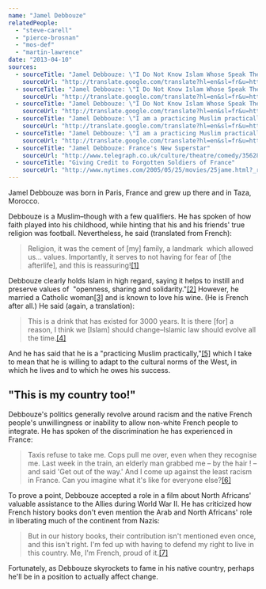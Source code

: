```yaml
---
name: "Jamel Debbouze"
relatedPeople:
  - "steve-carell"
  - "pierce-brosnan"
  - "mos-def"
  - "martin-lawrence"
date: "2013-04-10"
sources:
  - sourceTitle: "Jamel Debbouze: \"I Do Not Know Islam Whose Speak The Newspapers"
    sourceUrl: "http://translate.google.com/translate?hl=en&sl=fr&u=http://www.lavie.fr/actualite/portraits/jamel-debbouze-je-ne-connais-pas-l-islam-dont-parlent-les-journaux-10-04-2012-26308_63.php&prev=/search%3Fq%3Djamel%2Bdebbouze%2BMuslim%26hl%3Den%26biw%3D980%26bih%3D511&sa=X&ei=WstRUcTkD4zuigKai4HADQ&ved=0CE4Q7gEwAQ"
  - sourceTitle: "Jamel Debbouze: \"I Do Not Know Islam Whose Speak The Newspapers"
    sourceUrl: "http://translate.google.com/translate?hl=en&sl=fr&u=http://www.lavie.fr/actualite/portraits/jamel-debbouze-je-ne-connais-pas-l-islam-dont-parlent-les-journaux-10-04-2012-26308_63.php&prev=/search%3Fq%3Djamel%2Bdebbouze%2BMuslim%26hl%3Den%26biw%3D980%26bih%3D511&sa=X&ei=WstRUcTkD4zuigKai4HADQ&ved=0CE4Q7gEwAQ"
  - sourceTitle: "Jamel Debbouze: \"I Do Not Know Islam Whose Speak The Newspapers"
    sourceUrl: "http://translate.google.com/translate?hl=en&sl=fr&u=http://www.lavie.fr/actualite/portraits/jamel-debbouze-je-ne-connais-pas-l-islam-dont-parlent-les-journaux-10-04-2012-26308_63.php&prev=/search%3Fq%3Djamel%2Bdebbouze%2BMuslim%26hl%3Den%26biw%3D980%26bih%3D511&sa=X&ei=WstRUcTkD4zuigKai4HADQ&ved=0CE4Q7gEwAQ"
  - sourceTitle: "Jamel Debbouze: \"I am a practicing Muslim practically.\""
    sourceUrl: "http://translate.google.com/translate?hl=en&sl=fr&u=http://www.bladi.net/forum/259019-jamel-debbouze-suis-musulman-pratiquant-pratiquement/&prev=/search%3Fq%3Djamel%2Bdebbouze%2BMuslim%26hl%3Den%26biw%3D980%26bih%3D511&sa=X&ei=WstRUcTkD4zuigKai4HADQ&ved=0CGYQ7gEwBA"
  - sourceTitle: "Jamel Debbouze: \"I am a practicing Muslim practically.\""
    sourceUrl: "http://translate.google.com/translate?hl=en&sl=fr&u=http://www.bladi.net/forum/259019-jamel-debbouze-suis-musulman-pratiquant-pratiquement/&prev=/search%3Fq%3Djamel%2Bdebbouze%2BMuslim%26hl%3Den%26biw%3D980%26bih%3D511&sa=X&ei=WstRUcTkD4zuigKai4HADQ&ved=0CGYQ7gEwBA"
  - sourceTitle: "Jamel Debbouze: France's New Superstar"
    sourceUrl: "http://www.telegraph.co.uk/culture/theatre/comedy/3562816/Jamel-Debbouze-Frances-new-superstar.html"
  - sourceTitle: "Giving Credit to Forgotten Soldiers of France"
    sourceUrl: "http://www.nytimes.com/2005/05/25/movies/25jame.html?_r=0"
---
```


Jamel Debbouze was born in Paris, France and grew up there and in Taza, Morocco.

Debbouze is a Muslim–though with a few qualifiers. He has spoken of how faith played into his childhood, while hinting that his and his friends' true religion was football. Nevertheless, he said (translated from French):

>Religion, it was the cement of [my] family, a landmark  which allowed us… values. Importantly, it serves to not having for fear of [the afterlife], and this is reassuring!<a class="source-citation" href="http://translate.google.com/translate?hl=en&sl=fr&u=http://www.lavie.fr/actualite/portraits/jamel-debbouze-je-ne-connais-pas-l-islam-dont-parlent-les-journaux-10-04-2012-26308_63.php&prev=/search%3Fq%3Djamel%2Bdebbouze%2BMuslim%26hl%3Den%26biw%3D980%26bih%3D511&sa=X&ei=WstRUcTkD4zuigKai4HADQ&ved=0CE4Q7gEwAQ" title="Jamel Debbouze: &quot;I Do Not Know Islam Whose Speak The Newspapers">[1]</a>

Debbouze clearly holds Islam in high regard, saying it helps to instill and preserve values of  "openness, sharing and solidarity."<a class="source-citation" href="http://translate.google.com/translate?hl=en&sl=fr&u=http://www.lavie.fr/actualite/portraits/jamel-debbouze-je-ne-connais-pas-l-islam-dont-parlent-les-journaux-10-04-2012-26308_63.php&prev=/search%3Fq%3Djamel%2Bdebbouze%2BMuslim%26hl%3Den%26biw%3D980%26bih%3D511&sa=X&ei=WstRUcTkD4zuigKai4HADQ&ved=0CE4Q7gEwAQ" title="Jamel Debbouze: &quot;I Do Not Know Islam Whose Speak The Newspapers">[2]</a> However, he married a Catholic woman<a class="source-citation" href="http://translate.google.com/translate?hl=en&sl=fr&u=http://www.lavie.fr/actualite/portraits/jamel-debbouze-je-ne-connais-pas-l-islam-dont-parlent-les-journaux-10-04-2012-26308_63.php&prev=/search%3Fq%3Djamel%2Bdebbouze%2BMuslim%26hl%3Den%26biw%3D980%26bih%3D511&sa=X&ei=WstRUcTkD4zuigKai4HADQ&ved=0CE4Q7gEwAQ" title="Jamel Debbouze: &quot;I Do Not Know Islam Whose Speak The Newspapers">[3]</a> and is known to love his wine. (He is French after all.) He said (again, a translation):

>This is a drink that has existed for 3000 years. It is there [for] a reason, I think we [Islam] should change–Islamic law should evolve all the time.<a class="source-citation" href="http://translate.google.com/translate?hl=en&sl=fr&u=http://www.bladi.net/forum/259019-jamel-debbouze-suis-musulman-pratiquant-pratiquement/&prev=/search%3Fq%3Djamel%2Bdebbouze%2BMuslim%26hl%3Den%26biw%3D980%26bih%3D511&sa=X&ei=WstRUcTkD4zuigKai4HADQ&ved=0CGYQ7gEwBA" title="Jamel Debbouze: &quot;I am a practicing Muslim practically.&quot;">[4]</a>

And he has said that he is a "practicing Muslim practically,"<a class="source-citation" href="http://translate.google.com/translate?hl=en&sl=fr&u=http://www.bladi.net/forum/259019-jamel-debbouze-suis-musulman-pratiquant-pratiquement/&prev=/search%3Fq%3Djamel%2Bdebbouze%2BMuslim%26hl%3Den%26biw%3D980%26bih%3D511&sa=X&ei=WstRUcTkD4zuigKai4HADQ&ved=0CGYQ7gEwBA" title="Jamel Debbouze: &quot;I am a practicing Muslim practically.&quot;">[5]</a> which I take to mean that he is willing to adapt to the cultural norms of the West, in which he lives and to which he owes his success.


## "This is my country too!"

Debbouze's politics generally revolve around racism and the native French people's unwillingness or inability to allow non-white French people to integrate. He has spoken of the discrimination he has experienced in France:

>Taxis refuse to take me. Cops pull me over, even when they recognise me. Last week in the train, an elderly man grabbed me – by the hair ! – and said 'Get out of the way.' And I come up against the least racism in France. Can you imagine what it's like for everyone else?<a class="source-citation" href="http://www.telegraph.co.uk/culture/theatre/comedy/3562816/Jamel-Debbouze-Frances-new-superstar.html" title="Jamel Debbouze: France&apos;s New Superstar">[6]</a>

To prove a point, Debbouze accepted a role in a film about North Africans' valuable assistance to the Allies during World War II. He has criticized how French history books don't even mention the Arab and North Africans' role in liberating much of the continent from Nazis:

>But in our history books, their contribution isn't mentioned even once, and this isn't right. I'm fed up with having to defend my right to live in this country. Me, I'm French, proud of it.<a class="source-citation" href="http://www.nytimes.com/2005/05/25/movies/25jame.html?_r=0" title="Giving Credit to Forgotten Soldiers of France">[7]</a>

Fortunately, as Debbouze skyrockets to fame in his native country, perhaps he'll be in a position to actually affect change.